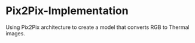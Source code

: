 # Pix2Pix-Implementation
Using Pix2Pix architecture to create a model that converts RGB to Thermal images.
